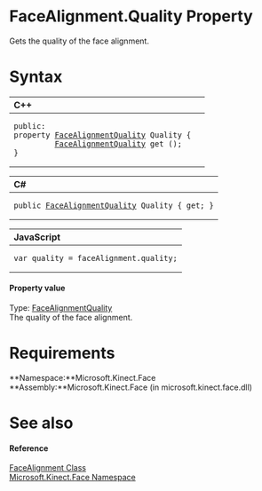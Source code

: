 FaceAlignment.Quality Property  
==============================  

Gets the quality of the face alignment. <span id="syntaxSection"></span>

Syntax  
======  

<table>
<colgroup>
<col width="100%" />
</colgroup>
<thead>
<tr class="header">
<th align="left">C++</th>
</tr>
</thead>
<tbody>
<tr class="odd">
<td align="left"><pre><code>public:  
property <a href="../../FaceAlignmentQuality.md">FaceAlignmentQuality</a> Quality {  
         <a href="../../FaceAlignmentQuality.md">FaceAlignmentQuality</a> get ();  
}</code></pre></td>
</tr>
</tbody>
</table>

<table>
<colgroup>
<col width="100%" />
</colgroup>
<thead>
<tr class="header">
<th align="left">C#</th>
</tr>
</thead>
<tbody>
<tr class="odd">
<td align="left"><pre><code>public <a href="../../FaceAlignmentQuality.md">FaceAlignmentQuality</a> Quality { get; }</code></pre></td>
</tr>
</tbody>
</table>

<table>
<colgroup>
<col width="100%" />
</colgroup>
<thead>
<tr class="header">
<th align="left">JavaScript</th>
</tr>
</thead>
<tbody>
<tr class="odd">
<td align="left"><pre><code>var quality = faceAlignment.quality;</code></pre></td>
</tr>
</tbody>
</table>

<span id="ID4ER"></span>
#### Property value  

Type: [FaceAlignmentQuality](../../FaceAlignmentQuality.md)  
The quality of the face alignment.  

<span id="requirements"></span>

Requirements  
============  

**Namespace:**Microsoft.Kinect.Face  
**Assembly:**Microsoft.Kinect.Face (in microsoft.kinect.face.dll)  

<span id="ID4E3"></span>

See also  
========  

<span id="ID4E5"></span>
#### Reference  

[FaceAlignment Class](../../FaceAlignment_Class.md)  
 [Microsoft.Kinect.Face Namespace](../../../Kinect.Face.md)  



<!--Please do not edit the data in the comment block below.-->
<!--
TOCTitle : Quality Property
RLTitle : FaceAlignment.Quality Property
KeywordK : Quality property
KeywordK : FaceAlignment.Quality property
KeywordF : Microsoft.Kinect.Face.FaceAlignment.Quality
KeywordF : FaceAlignment.Quality
KeywordF : Quality
KeywordF : Microsoft.Kinect.Face.FaceAlignment.Quality
KeywordA : P:Microsoft.Kinect.Face.FaceAlignment.Quality
AssetID : P:Microsoft.Kinect.Face.FaceAlignment.Quality
Locale : en-us
CommunityContent : 1
APIType : Managed
APILocation : microsoft.kinect.face.dll
APIName : Microsoft.Kinect.Face.FaceAlignment.Quality
TargetOS : Windows
TopicType : kbSyntax
DevLang : VB
DevLang : CSharp
DevLang : JavaScript
DevLang : C++
DocSet : K4Wv2
ProjType : K4Wv2Proj
Technology : Kinect for Windows
Product : Kinect for Windows SDK v2
productversion : 20
-->
